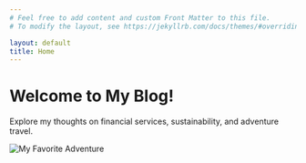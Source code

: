 ```yaml
---
# Feel free to add content and custom Front Matter to this file.
# To modify the layout, see https://jekyllrb.com/docs/themes/#overriding-theme-defaults

layout: default
title: Home
---
```

# Welcome to My Blog!
Explore my thoughts on financial services, sustainability, and adventure travel.

![My Favorite Adventure](assets/images/mountain.jpg)

